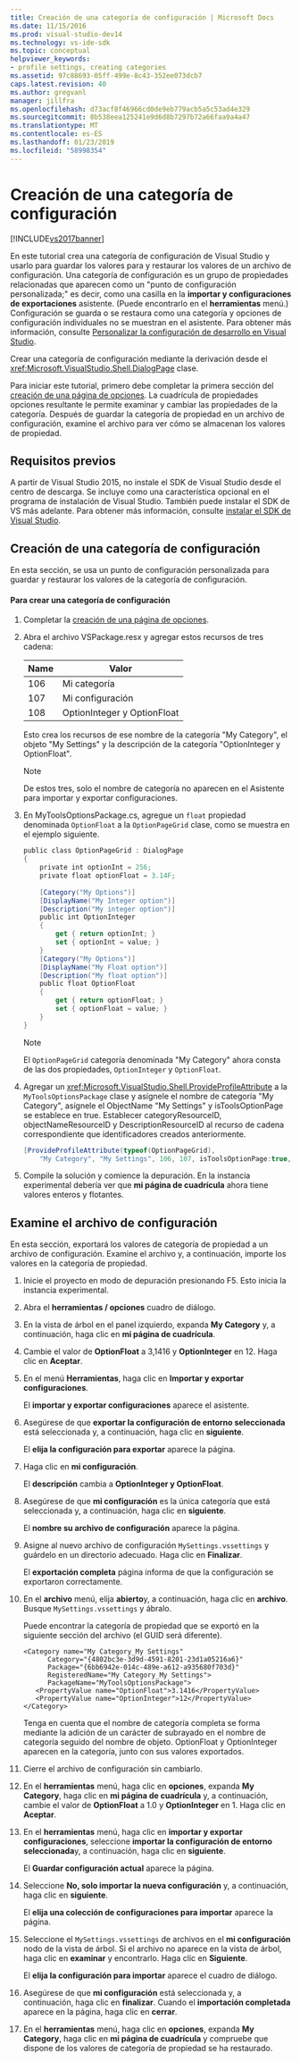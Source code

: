 ```yaml
---
title: Creación de una categoría de configuración | Microsoft Docs
ms.date: 11/15/2016
ms.prod: visual-studio-dev14
ms.technology: vs-ide-sdk
ms.topic: conceptual
helpviewer_keywords:
- profile settings, creating categories
ms.assetid: 97c88693-05ff-499e-8c43-352ee073dcb7
caps.latest.revision: 40
ms.author: gregvanl
manager: jillfra
ms.openlocfilehash: d73acf8f46966cd0de9eb779acb5a5c53ad4e329
ms.sourcegitcommit: 8b538eea125241e9d6d8b7297b72a66faa9a4a47
ms.translationtype: MT
ms.contentlocale: es-ES
ms.lasthandoff: 01/23/2019
ms.locfileid: "58998354"
---
```

# <a name="creating-a-settings-category"></a>Creación de una categoría de configuración
[!INCLUDE[vs2017banner](../includes/vs2017banner.md)]

En este tutorial crea una categoría de configuración de Visual Studio y usarlo para guardar los valores para y restaurar los valores de un archivo de configuración. Una categoría de configuración es un grupo de propiedades relacionadas que aparecen como un "punto de configuración personalizada;" es decir, como una casilla en la **importar y configuraciones de exportaciones** asistente. (Puede encontrarlo en el **herramientas** menú.) Configuración se guarda o se restaura como una categoría y opciones de configuración individuales no se muestran en el asistente. Para obtener más información, consulte [Personalizar la configuración de desarrollo en Visual Studio](http://msdn.microsoft.com/22c4debb-4e31-47a8-8f19-16f328d7dcd3).  
  
 Crear una categoría de configuración mediante la derivación desde el <xref:Microsoft.VisualStudio.Shell.DialogPage> clase.  
  
 Para iniciar este tutorial, primero debe completar la primera sección del [creación de una página de opciones](../extensibility/creating-an-options-page.md). La cuadrícula de propiedades opciones resultante le permite examinar y cambiar las propiedades de la categoría. Después de guardar la categoría de propiedad en un archivo de configuración, examine el archivo para ver cómo se almacenan los valores de propiedad.  
  
## <a name="prerequisites"></a>Requisitos previos  
 A partir de Visual Studio 2015, no instale el SDK de Visual Studio desde el centro de descarga. Se incluye como una característica opcional en el programa de instalación de Visual Studio. También puede instalar el SDK de VS más adelante. Para obtener más información, consulte [instalar el SDK de Visual Studio](../extensibility/installing-the-visual-studio-sdk.md).  
  
## <a name="creating-a-settings-category"></a>Creación de una categoría de configuración  
 En esta sección, se usa un punto de configuración personalizada para guardar y restaurar los valores de la categoría de configuración.  
  
#### <a name="to-create-a-settings-category"></a>Para crear una categoría de configuración  
  
1.  Completar la [creación de una página de opciones](../extensibility/creating-an-options-page.md).  
  
2.  Abra el archivo VSPackage.resx y agregar estos recursos de tres cadena:  
  
    |Name|Valor|  
    |----------|-----------|  
    |106|Mi categoría|  
    |107|Mi configuración|  
    |108|OptionInteger y OptionFloat|  
  
     Esto crea los recursos de ese nombre de la categoría "My Category", el objeto "My Settings" y la descripción de la categoría "OptionInteger y OptionFloat".  
  
    > [!NOTE]
    >  De estos tres, solo el nombre de categoría no aparecen en el Asistente para importar y exportar configuraciones.  
  
3.  En MyToolsOptionsPackage.cs, agregue un `float` propiedad denominada `OptionFloat` a la `OptionPageGrid` clase, como se muestra en el ejemplo siguiente.  
  
    ```csharp  
    public class OptionPageGrid : DialogPage  
    {  
        private int optionInt = 256;  
        private float optionFloat = 3.14F;  
  
        [Category("My Options")]  
        [DisplayName("My Integer option")]  
        [Description("My integer option")]  
        public int OptionInteger  
        {  
            get { return optionInt; }  
            set { optionInt = value; }  
        }  
        [Category("My Options")]  
        [DisplayName("My Float option")]  
        [Description("My float option")]  
        public float OptionFloat  
        {  
            get { return optionFloat; }  
            set { optionFloat = value; }  
        }  
    }  
    ```  
  
    > [!NOTE]
    >  El `OptionPageGrid` categoría denominada "My Category" ahora consta de las dos propiedades, `OptionInteger` y `OptionFloat`.  
  
4.  Agregar un <xref:Microsoft.VisualStudio.Shell.ProvideProfileAttribute> a la `MyToolsOptionsPackage` clase y asígnele el nombre de categoría "My Category", asígnele el ObjectName "My Settings" y isToolsOptionPage se establece en true. Establecer categoryResourceID, objectNameResourceID y DescriptionResourceID al recurso de cadena correspondiente que identificadores creados anteriormente.  
  
    ```csharp  
    [ProvideProfileAttribute(typeof(OptionPageGrid),   
        "My Category", "My Settings", 106, 107, isToolsOptionPage:true, DescriptionResourceID = 108)]  
    ```  
  
5.  Compile la solución y comience la depuración. En la instancia experimental debería ver que **mi página de cuadrícula** ahora tiene valores enteros y flotantes.  
  
## <a name="examining-the-settings-file"></a>Examine el archivo de configuración  
 En esta sección, exportará los valores de categoría de propiedad a un archivo de configuración. Examine el archivo y, a continuación, importe los valores en la categoría de propiedad.  
  
1.  Inicie el proyecto en modo de depuración presionando F5. Esto inicia la instancia experimental.  
  
2.  Abra el **herramientas / opciones** cuadro de diálogo.  
  
3.  En la vista de árbol en el panel izquierdo, expanda **My Category** y, a continuación, haga clic en **mi página de cuadrícula**.  
  
4.  Cambie el valor de **OptionFloat** a 3,1416 y **OptionInteger** en 12. Haga clic en **Aceptar**.  
  
5.  En el menú **Herramientas**, haga clic en **Importar y exportar configuraciones**.  
  
     El **importar y exportar configuraciones** aparece el asistente.  
  
6.  Asegúrese de que **exportar la configuración de entorno seleccionada** está seleccionada y, a continuación, haga clic en **siguiente**.  
  
     El **elija la configuración para exportar** aparece la página.  
  
7.  Haga clic en **mi configuración**.  
  
     El **descripción** cambia a **OptionInteger y OptionFloat**.  
  
8.  Asegúrese de que **mi configuración** es la única categoría que está seleccionada y, a continuación, haga clic en **siguiente**.  
  
     El **nombre su archivo de configuración** aparece la página.  
  
9. Asigne al nuevo archivo de configuración `MySettings.vssettings` y guárdelo en un directorio adecuado. Haga clic en **Finalizar**.  
  
     El **exportación completa** página informa de que la configuración se exportaron correctamente.  
  
10. En el **archivo** menú, elija **abierto**y, a continuación, haga clic en **archivo**. Busque `MySettings.vssettings` y ábralo.  
  
     Puede encontrar la categoría de propiedad que se exportó en la siguiente sección del archivo (el GUID será diferente).  
  
    ```  
    <Category name="My Category_My Settings"   
          Category="{4802bc3e-3d9d-4591-8201-23d1a05216a6}"   
          Package="{6bb6942e-014c-489e-a612-a935680f703d}"   
          RegisteredName="My Category_My Settings">  
          PackageName="MyToolsOptionsPackage">  
       <PropertyValue name="OptionFloat">3.1416</PropertyValue>   
       <PropertyValue name="OptionInteger">12</PropertyValue>   
    </Category>  
    ```  
  
     Tenga en cuenta que el nombre de categoría completa se forma mediante la adición de un carácter de subrayado en el nombre de categoría seguido del nombre de objeto. OptionFloat y OptionInteger aparecen en la categoría, junto con sus valores exportados.  
  
11. Cierre el archivo de configuración sin cambiarlo.  
  
12. En el **herramientas** menú, haga clic en **opciones**, expanda **My Category**, haga clic en **mi página de cuadrícula** y, a continuación, cambie el valor de  **OptionFloat** a 1.0 y **OptionInteger** en 1. Haga clic en **Aceptar**.  
  
13. En el **herramientas** menú, haga clic en **importar y exportar configuraciones**, seleccione **importar la configuración de entorno seleccionada**y, a continuación, haga clic en **siguiente**.  
  
     El **Guardar configuración actual** aparece la página.  
  
14. Seleccione **No, solo importar la nueva configuración** y, a continuación, haga clic en **siguiente**.  
  
     El **elija una colección de configuraciones para importar** aparece la página.  
  
15. Seleccione el `MySettings.vssettings` de archivos en el **mi configuración** nodo de la vista de árbol. Si el archivo no aparece en la vista de árbol, haga clic en **examinar** y encontrarlo. Haga clic en **Siguiente**.  
  
     El **elija la configuración para importar** aparece el cuadro de diálogo.  
  
16. Asegúrese de que **mi configuración** está seleccionada y, a continuación, haga clic en **finalizar**. Cuando el **importación completada** aparece en la página, haga clic en **cerrar**.  
  
17. En el **herramientas** menú, haga clic en **opciones**, expanda **My Category**, haga clic en **mi página de cuadrícula** y compruebe que dispone de los valores de categoría de propiedad se ha restaurado.
